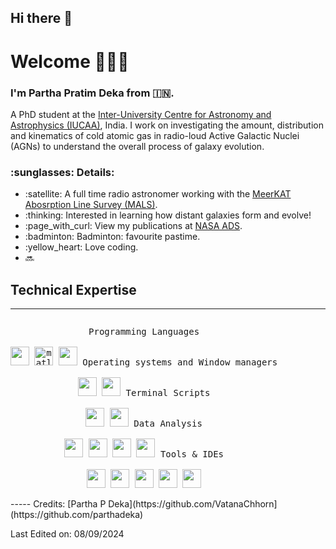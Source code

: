 ## Hi there 👋

# Welcome 🙋🏻‍♂️

### I'm Partha Pratim Deka from :india:.

A PhD student at the <a href="http://www.hdu.edu.cn](https://www.iucaa.in/en/)">Inter-University Centre for Astronomy and Astrophysics (IUCAA)</a>, India. I work on investigating the amount, distribution and kinematics of cold atomic gas in radio-loud Active Galactic Nuclei (AGNs) to understand the overall process of galaxy evolution.

<h3>:sunglasses: Details:</h3>
    <ul>
    <li>:satellite: A full time radio astronomer working with the <a href="http://www.hdu.edu.cn](https://www.iucaa.in/en/](https://mals.iucaa.in)"> MeerKAT Abosrption Line Survey (MALS)</a>.</li>
    <li>:thinking: Interested in learning how distant galaxies form and evolve!</li>
    <li>:page_with_curl: View my publications at <a href="https://ui.adsabs.harvard.edu/search/filter_author_facet_hier_fq_author=AND&filter_author_facet_hier_fq_author=author_facet_hier%3A%221%2FDeka%2C%20P%2FDeka%2C%20P%20%20P%22&fq=%7B!type%3Daqp%20v%3D%24fq_database%7D&fq=%7B!type%3Daqp%20v%3D%24fq_author%7D&fq_author=(author_facet_hier%3A%221%2FDeka%2C%20P%2FDeka%2C%20P%20%20P%22)&fq_database=(database%3Aastronomy%20OR%20database%3Aphysics)&p_=0&q=%20%20author%3A%22Deka%2C%20P.P.%22&sort=date%20desc%2C%20bibcode%20desc"> NASA ADS</a>. </li>
    <li>:badminton: Badminton: favourite pastime.</li>
    <li>:yellow_heart: Love coding.</li>
    <li>🔜</li>
    </ul>

    

## Technical Expertise

----
<div>
  <p style="display: inline-block;" align="center">
    <kbd>
      <kbd>Programming Languages</kbd>
      <br>
      <br>
      <img width="30px" src="https://cdn.jsdelivr.net/gh/devicons/devicon/icons/python/python-original.svg" />
      <img title="matlab" width="30px" src="https://cdn.jsdelivr.net/gh/devicons/devicon/icons/matlab/matlab-original.svg" />
      <img width="30px" src="https://cdn.jsdelivr.net/gh/devicons/devicon/icons/cplusplus/cplusplus-original.svg" />
   </kbd>
    <kbd>
      <kbd>Operating systems and Window managers</kbd>
      <br>
      <br>
      <img width="30px" src="https://cdn.jsdelivr.net/gh/devicons/devicon/icons/linux/linux-original.svg" />
      <img width="30px" src="https://cdn.jsdelivr.net/gh/devicons/devicon@latest/icons/ubuntu/ubuntu-original.svg" />
    </kbd>
    <kbd>
          <kbd>Terminal Scripts</kbd>
          <br>
          <br>
          <img width="30px" src="https://cdn.jsdelivr.net/gh/devicons/devicon/icons/bash/bash-original.svg" />
          <img width="30px" src="https://cdn.jsdelivr.net/gh/devicons/devicon/icons/vim/vim-original.svg" />
          </kbd>
            <kbd>
          <kbd>Data Analysis</kbd>
          <br>
          <br>
          <img width="30px" src="https://cdn.jsdelivr.net/gh/devicons/devicon/icons/numpy/numpy-original.svg" />
          <img width="30px" src="https://cdn.jsdelivr.net/gh/devicons/devicon/icons/pandas/pandas-original.svg" />
          <img width="30px" src="https://scipy.org/images/logo.svg" />
          <img width="30px" src="https://cdn.jsdelivr.net/gh/devicons/devicon@latest/icons/scikitlearn/scikitlearn-original.svg" />
        </kbd>
        <kbd>
          <kbd>Tools & IDEs</kbd>
          <br>
          <br>
          <img width="30px" src="https://cdn.jsdelivr.net/gh/devicons/devicon/icons/anaconda/anaconda-original.svg" />
          <img width="30px" src="https://cdn.jsdelivr.net/gh/devicons/devicon@latest/icons/spyder/spyder-original.svg" />
          <img width="30px" src="https://cdn.jsdelivr.net/gh/devicons/devicon/icons/jupyter/jupyter-original.svg" />
          <img width="30px" src="https://cdn.jsdelivr.net/gh/devicons/devicon@latest/icons/latex/latex-original.svg" />
          <img width="30px" src="https://cdn.jsdelivr.net/gh/devicons/devicon/icons/ssh/ssh-original.svg" />
      </kbd>
      </p>
    </div>
-----
Credits: [Partha P Deka](https://github.com/VatanaChhorn](https://github.com/parthadeka)

Last Edited on: 08/09/2024
